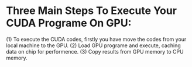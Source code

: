 # Three Main Steps To Execute Your CUDA Programe On GPU:
(1) To execute the CUDA codes, firstly you have move the codes from your local machine to the GPU.
(2) Load GPU programe and execute, caching data on chip for performence.
(3) Copy results from GPU memory to CPU memory.
